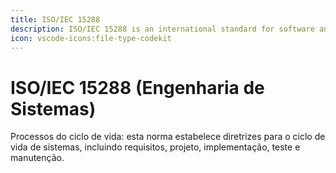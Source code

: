 ```yaml
---
title: ISO/IEC 15288
description: ISO/IEC 15288 is an international standard for software and systems engineering.
icon: vscode-icons:file-type-codekit
---
```


# ISO/IEC 15288 (Engenharia de Sistemas)

Processos do ciclo de vida: esta norma estabelece diretrizes para o ciclo de vida de sistemas, incluindo requisitos, projeto, implementação, teste e manutenção.